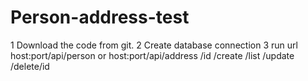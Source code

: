 # Person-address-test
1 Download the code from git.
2 Create database connection 
3 run url host:port/api/person  or host:port/api/address
/id
/create
/list
/update
/delete/id

